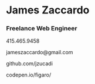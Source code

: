 <h1>James Zaccardo</h1>
<h3>Freelance Web Engineer</h3>
<p>415.465.9458</p>
<p>jameszaccardo@gmail.com</p>
<p>github.com/jzucadi</p>
<p>codepen.io/figaro/</p>
